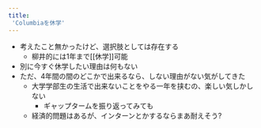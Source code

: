 ```yaml
---
title:
 'Columbiaを休学'
---
```


- 考えたこと無かったけど、選択肢としては存在する
    - 柳井的には1年まで[[休学]]可能
- 別に今すぐ休学したい理由は何もない
- ただ、4年間の間のどこかで出来るなら、しない理由がない気がしてきた
    - 大学学部生の生活で出来ないことをやる一年を挟むの、楽しい気しかしない
        - ギャップタームを振り返ってみても
    - 経済的問題はあるが、インターンとかするならまあ耐えそう?

